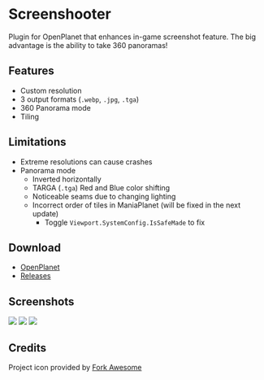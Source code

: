 # Screenshooter
Plugin for OpenPlanet that enhances in-game screenshot feature. The big advantage is the ability to take 360 panoramas!

## Features

* Custom resolution
* 3 output formats (`.webp`, `.jpg`, `.tga`)
* 360 Panorama mode
* Tiling

## Limitations
* Extreme resolutions can cause crashes
* Panorama mode
    * Inverted horizontally
    * TARGA (`.tga`) Red and Blue color shifting
    * Noticeable seams due to changing lighting
    * Incorrect order of tiles in ManiaPlanet (will be fixed in the next update)
        * Toggle `Viewport.SystemConfig.IsSafeMade` to fix

## Download
* [OpenPlanet](https://openplanet.nl/files/117)
* [Releases](https://gitlab.com/DergnNamedSkye/op-screenshooter/releases)

## Screenshots

![](_git/1.png)
![](_git/2.png)
![](_git/3.png)

## Credits

Project icon provided by [Fork Awesome](https://forkaweso.me/)
